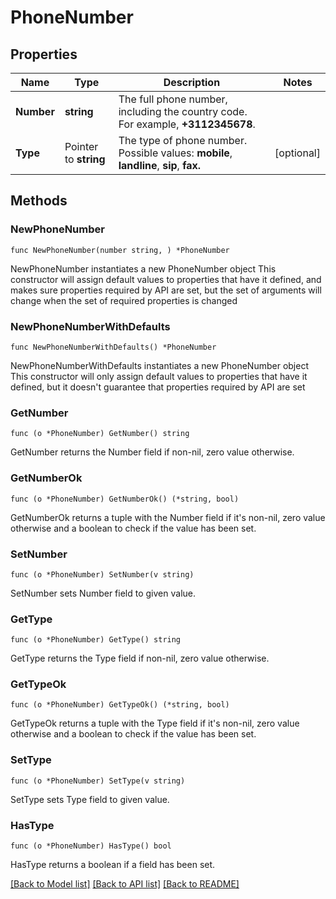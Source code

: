 # PhoneNumber

## Properties

Name | Type | Description | Notes
------------ | ------------- | ------------- | -------------
**Number** | **string** | The full phone number, including the country code. For example, **+3112345678**. | 
**Type** | Pointer to **string** | The type of phone number.  Possible values: **mobile**, **landline**, **sip**, **fax.**  | [optional] 

## Methods

### NewPhoneNumber

`func NewPhoneNumber(number string, ) *PhoneNumber`

NewPhoneNumber instantiates a new PhoneNumber object
This constructor will assign default values to properties that have it defined,
and makes sure properties required by API are set, but the set of arguments
will change when the set of required properties is changed

### NewPhoneNumberWithDefaults

`func NewPhoneNumberWithDefaults() *PhoneNumber`

NewPhoneNumberWithDefaults instantiates a new PhoneNumber object
This constructor will only assign default values to properties that have it defined,
but it doesn't guarantee that properties required by API are set

### GetNumber

`func (o *PhoneNumber) GetNumber() string`

GetNumber returns the Number field if non-nil, zero value otherwise.

### GetNumberOk

`func (o *PhoneNumber) GetNumberOk() (*string, bool)`

GetNumberOk returns a tuple with the Number field if it's non-nil, zero value otherwise
and a boolean to check if the value has been set.

### SetNumber

`func (o *PhoneNumber) SetNumber(v string)`

SetNumber sets Number field to given value.


### GetType

`func (o *PhoneNumber) GetType() string`

GetType returns the Type field if non-nil, zero value otherwise.

### GetTypeOk

`func (o *PhoneNumber) GetTypeOk() (*string, bool)`

GetTypeOk returns a tuple with the Type field if it's non-nil, zero value otherwise
and a boolean to check if the value has been set.

### SetType

`func (o *PhoneNumber) SetType(v string)`

SetType sets Type field to given value.

### HasType

`func (o *PhoneNumber) HasType() bool`

HasType returns a boolean if a field has been set.


[[Back to Model list]](../README.md#documentation-for-models) [[Back to API list]](../README.md#documentation-for-api-endpoints) [[Back to README]](../README.md)


